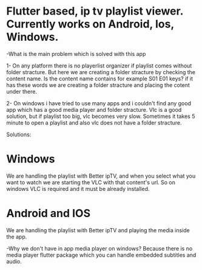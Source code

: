 # Flutter based, ip tv playlist viewer. Currently works on Android, Ios, Windows.

-What is the main problem which is solved with this app

1- On any platform there is no playerlist organizer if playlist comes without folder stracture. But here we are creating a folder stracture by checking the content name. Is the content name contains for example S01 E01 keys? if it has these words we are creating a folder stracture and placing the cotent under there.

2- On windows i have tried to use many apps and i couldn't find any good app which has a good media player and folder stracture.
Vlc is a good solution, but if playlist too big, vlc becomes very slow. Sometimes it takes 5 minute to open a playlist and also vlc does not have a folder stracture.

Solutions: 
# Windows
  We are handling the playlist with Better ipTV, and when you select what you want to watch we are starting the VLC with that content's url.
  So on windows VLC is required and it must be already installed.
  
# Android and IOS
  We are handling the playlist with Better ipTV and playing the media inside the app.
  
  -Why we don't have in app media player on windows?
  Because there is no media player flutter package which you can handle embedded subtitles and audio.
